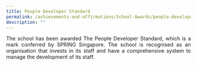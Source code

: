 ```yaml
---
title: People Developer Standard
permalink: /achievements-and-affirmations/School-Awards/people-developer-standard/
description: ""
---
```

<p style="text-align:justify">The school has been awarded The People Developer Standard, which is a mark conferred by SPRING Singapore. The school is recognised as an organisation that invests in its staff and have a comprehensive system to manage the development of its staff.</p>